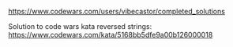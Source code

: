 https://www.codewars.com/users/vibecastor/completed_solutions

Solution to code wars kata reversed strings:  https://www.codewars.com/kata/5168bb5dfe9a00b126000018

